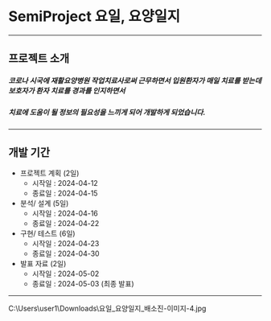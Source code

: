 
# SemiProject 요일, 요양일지    

---

## 프로젝트 소개
##### 코로나 시국에 재활요양병원 작업치료사로써 근무하면서 입원환자가 매일 치료를 받는데 보호자가 환자 치료를 경과를 인지하면서
##### 치료에 도움이 될 정보의 필요성을 느끼게 되어 개발하게 되었습니다.

---

## 개발 기간
 * 프로젝트 계획 (2일)
    *  시작일 : 2024-04-12
    *  종료일 : 2024-04-15
 * 분석/ 설계 (5일)
    * 시작일 : 2024-04-16
    * 종료일 : 2024-04-22
 * 구현/ 테스트 (6일)
     * 시작일 : 2024-04-23
     * 종료일 : 2024-04-30
  * 발표 자료 (2일) 
      * 시작일 : 2024-05-02
      * 종료일 : 2024-05-03 (최종 발표)
---
C:\Users\user1\Downloads\요일_요양일지_배소진-이미지-4.jpg
